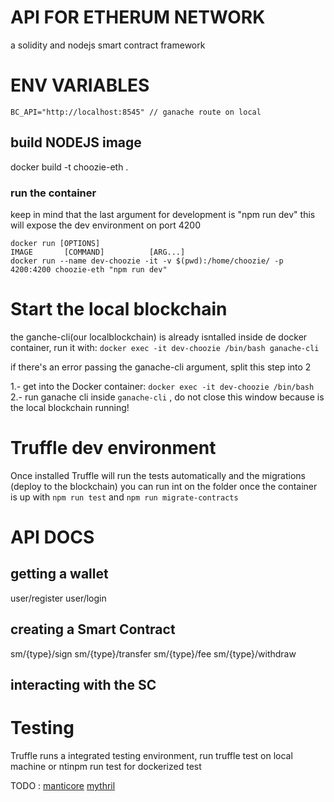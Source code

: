 # API FOR ETHERUM NETWORK
a solidity and nodejs smart contract framework

# ENV VARIABLES

```
BC_API="http://localhost:8545" // ganache route on local

```

## build NODEJS image 
docker build -t choozie-eth .

### run the container
keep in mind that the last argument for development is "npm run dev" this will expose the dev environment on port 4200

```
docker run [OPTIONS]                                                      IMAGE       [COMMAND]          [ARG...]
docker run --name dev-choozie -it -v $(pwd):/home/choozie/ -p 4200:4200 choozie-eth "npm run dev"
```

# Start the local blockchain
the ganche-cli(our localblockchain) is already isntalled inside de docker container, run it with: 
`docker exec -it dev-choozie /bin/bash ganache-cli`

if there's an error passing the ganache-cli argument, split this step into 2

1.- get into the Docker container: 
`docker exec -it dev-choozie /bin/bash`
2.- run ganache cli inside 
`ganache-cli` , do not close this window because is the local blockchain running!

# Truffle dev environment
Once installed Truffle will run the tests automatically and the migrations (deploy to the blockchain)
you can run int on the folder once the container is up with `npm run test` and `npm run migrate-contracts`

# API DOCS

## getting a wallet
  user/register
  user/login
## creating a Smart Contract
  sm/{type}/sign
  sm/{type}/transfer
  sm/{type}/fee
  sm/{type}/withdraw
## interacting with the SC

# Testing
Truffle runs a integrated testing environment, run truffle test on local machine or ntinpm run test for dockerized test

TODO :
[manticore](https://medium.com/haloblock/introduction-to-manticore-a-symbolic-analysis-tool-for-smart-contract-9de08dae4e1e)
[mythril](https://medium.com/haloblock/how-to-install-mythril-a-smart-contract-security-tool-tutorial-4876991a823c)
